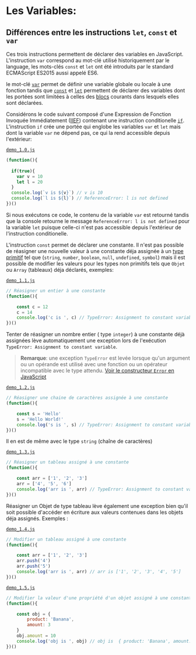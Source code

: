 # Les Variables:

## Différences entre les instructions `let`, `const` et `var`

Ces trois instructions permettent de déclarer des variables en JavaScript. L'instruction `var` correspond au mot-clé utilisé historiquement par le language, les mots-clés `const` et `let` ont été introduits par le standard ECMAScript ES2015 aussi appelé ES6.

le mot-clé  [`var`](https://developer.mozilla.org/fr/docs/Web/JavaScript/Reference/Instructions/var) permet de définir une variable globale ou locale à une fonction tandis que [`const`](https://developer.mozilla.org/fr/docs/Web/JavaScript/Reference/Instructions/const) et [`let`](https://developer.mozilla.org/fr/docs/Web/JavaScript/Reference/Instructions/let) permettent de déclarer des variables dont les portées sont limitées à celles des [blocs](https://developer.mozilla.org/fr/docs/Web/JavaScript/Reference/Instructions/bloc) courants dans lesquels elles sont déclarées.

Considérons le code suivant composé d'une Expression de Fonction Invoquée Immédiatement ([IIEF](https://developer.mozilla.org/fr/docs/Glossaire/IIFE)) contenant une instruction conditionelle [`if`](https://developer.mozilla.org/fr/docs/Web/JavaScript/Reference/Instructions/if...else). L'instruction `if` crée une portée qui englobe les variables `var` et `let` mais dont la variable `var` ne dépend pas, ce qui la rend accessible depuis l'extérieur:  

[`demo_1.0.js`](./demo_1.0.js)
````javascript
(function(){
    
  if(true){
    var v = 10
    let l = 20    
  }
  console.log(`v is ${v}`) // v is 10 
  console.log(`l is ${l}`) // ReferenceError: l is not defined
})()
````
Si nous exécutons ce code, le contenu de la variable `var` est retourné tandis que la console retourne le message `ReferenceError: l is not defined` pour la variable `let` puisque celle-ci n'est pas accessible depuis l'extérieur de l'instruction conditionelle.

L'instruction `const` permet de déclarer une constante. Il n'est pas possible de réasigner une nouvelle valeur à une constante déja assignée à un [type primitif](https://developer.mozilla.org/fr/docs/Glossaire/Primitive) tel que (`string`, `number`, `boolean`, `null`, `undefined`, `symbol`) mais il est possible de modifier les valeurs pour les types non primitifs tels que `Objet` ou `Array` (tableaux) déja déclarés, exemples:

[`demo_1.1.js`](./demo_1.1.js)
````javascript
// Réasigner un entier à une constante 
(function(){

    const c = 12 
    c = 14
    console.log('c is ', c) // TypeError: Assignment to constant variable
})()
````
Tenter de réasigner un nombre entier ( type `integer`) à une constante déjà assignées lève automatiquement une exception lors de l'exécution `TypeError: Assignment to constant variable`. 

> **Remarque**: une exception `TypeError` est levée lorsque qu'un argument ou un opérande est utilisé avec une fonction ou un opérateur incompatible avec le type attendu. [Voir le constructeur `Error` en JavaScript](https://developer.mozilla.org/fr/docs/Web/JavaScript/Reference/Objets_globaux/Error)

[`demo_1.2.js`](./demo_1.2.js)
````javascript
// Réasigner une chaine de caractères assignée à une constante 
(function(){

    const s = 'Hello'
    s = 'Hello World!'
    console.log('s is ', s) // TypeError: Assignment to constant variable
})()
````

Il en est de même avec le type `string` (chaîne de caractères)

[`demo_1.3.js`](./demo_1.3.js)
````javascript
// Réasigner un tableau assigné à une constante  
(function(){

    const arr = ['1', '2', '3']
    arr = ['4', '5', '6']
    console.log('arr is ', arr) // TypeError: Assignment to constant variable
})()
````
Réasigner un Objet de type tableau lève également une exception bien qu'il soit possible d'accéder en écriture aux valeurs contenues dans les objets déja assignés. Exemples :

[`demo_1.4.js`](./demo_1.4.js)
````javascript
// Modifier un tableau assigné à une constante
(function(){

    const arr = ['1', '2', '3']
    arr.push('4')
    arr.push('5')
    console.log('arr is ', arr) // arr is ['1', '2', '3', '4', '5']
})()
````

[`demo_1.5.js`](./demo_1.5.js)
````javascript
// Modifier la valeur d'une propriété d'un objet assigné à une constante
(function(){

    const obj = {
        product: 'Banana',
        amount: 3
    }
    obj.amount = 10
    console.log('obj is ', obj) // obj is  { product: 'Banana', amount: 10 }
})()
````